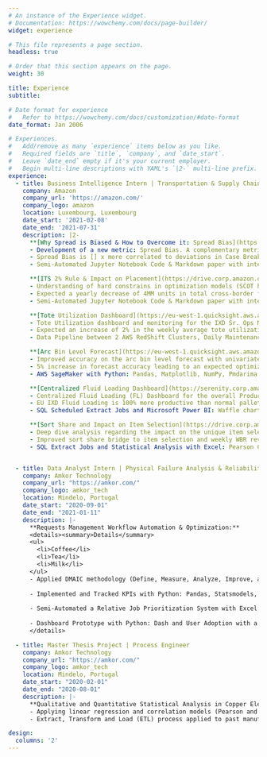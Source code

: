 ```yaml
---
# An instance of the Experience widget.
# Documentation: https://wowchemy.com/docs/page-builder/
widget: experience

# This file represents a page section.
headless: true

# Order that this section appears on the page.
weight: 30

title: Experience
subtitle:

# Date format for experience
#   Refer to https://wowchemy.com/docs/customization/#date-format
date_format: Jan 2006

# Experiences.
#   Add/remove as many `experience` items below as you like.
#   Required fields are `title`, `company`, and `date_start`.
#   Leave `date_end` empty if it's your current employer.
#   Begin multi-line descriptions with YAML's `|2-` multi-line prefix.
experience:
  - title: Business Intelligence Intern | Transportation & Supply Chain (EU IXD)
    company: Amazon
    company_url: 'https://amazon.com/'
    company_logo: amazon
    location: Luxembourg, Luxembourg
    date_start: '2021-02-08'
    date_end: '2021-07-31'
    description: |2-
      **[Why Spread is Biased & How to Overcome it: Spread Bias](https://drive.corp.amazon.com/documents/mznjoao@/Archive/Docs/Why%20Spread%20is%20Biased%20and%20How%20to%20Overcome%20It%20-%20Spread%20Bias.html)**
      - Development of a new metric: Spread Bias. A complementary metric to FC Spread (how many FCs on average an ASIN is sent to). Mathematically, it’s a weekly weighted average share of total volume cross-docked at each FC per ASIN. The more biased the volume is towards one particular FC, the more the spread bias will tend to 1. Reciprocally, the more evenly and the more FCs the volume is spread to, spread bias will tend towards 0;
      - Spread Bias is [] x more correlated to deviations in Case Break than in FC Spread. Less Spread Bias leads to a more uniform FC level placement which, in turn, increases unique inventory and reduces the risk of TRB (constraint in outbound capacity);
      - Semi-Automated Jupyter Notebook Code & Markdown paper with interactive .html python code preview and Plotly graphs, Placement Impact bridge with Pearson Correlation Analysis and SQL script for production use.

      **[ITS 2% Rule & Impact on Placement](https://drive.corp.amazon.com/documents/mznjoao@/Archive/Docs/IXD%202%20%25%20Rule%20and%20Impact%20on%20Placement.pdf)**
      - Understanding of hard constrains in optimization models (SCOT heuristic approach to reduce latency of the request easing the algorithm decision time by removing the possibility of case break) and impact on placement and financial outcomes (spread, item selection, period 1/ period 2 AR share and misplacement volume);
      - Expected a yearly decrease of 4MM units in total cross-border fulfillment (CBF) by reduction in misplaced volume, 3x more item selection leading to higher LIS, higher inventory turns and 2x less Spread Bias;
      - Semi-Automated Jupyter Notebook Code & Markdown paper with interactive .html python code preview and interactive Plotly graphs.    

      **[Tote Utilization Dashboard](https://eu-west-1.quicksight.aws.amazon.com/sn/dashboards/359cfee0-7325-4dcc-81d0-93e1f503171d)**
      - Tote Utilization dashboard and monitoring for the IXD Sr. Ops Managers & Area Managers. Aimed at knowledge sharing and improved users tote filling best practices in order to increase truck fill rate and tote optimization;
      - Expected an increase of 2% in the weekly average tote utilization by IXD, leading to a yearly reduction of [] MM totes, 1k trucks, 800 tonnes of CO<sub>2</sub> emissions and $ 1MM in overall savings;
      - Data Pipeline between 2 AWS RedShift Clusters, Daily Maintenance of 6 Tables with SQL ETL Manager and AWS QuickSight.       

      **[Arc Bin Level Forecast](https://eu-west-1.quicksight.aws.amazon.com/sn/dashboards/6b6d4996-87b8-4385-9782-63149627913f)**
      - Improved accuracy on the arc bin level forecast with univariate multi forecasting time series using Exponential Moving Average (EMA), Auto-ARIMA and FBProphet models. QuickSight analysis and Dashboard for the preceding weekly arc bin volume and share;
      - 5% increase in forecast accuracy leading to an expected optimization in bin level planning for bin fullness balance and IXD bin offsets;
      - AWS SageMaker with Python: Pandas, Matplotlib, NumPy, Pmdarima and FBProphet, AWS RedShift and AWS QuickSight.        

      **[Centralized Fluid Loading Dashboard](https://serenity.corp.amazon.com/reports/powerbi/Supply%20Chain/Inventory%20Placement/IXD%20Fluid%20Loading/Dashboard_Main)**
      - Centralized Fluid Loading (FL) Dashboard for the overall Productivity (fluid loading share, volume, fill rate and labor) Sustainability (saved number of trucks, CO2 emissions, plastic waste) and Savings (transportation, productivity gain, unloading cost) metrics;
      - EU IXD Fluid Loading is 100% more productive than normal pallet building and loading, loads 100% more items and reduces 50% of the trucks hence saving 13.5k tonnes of CO2 emissions;
      - SQL Scheduled Extract Jobs and Microsoft Power BI: Waffle chart, Sankey diagram & Radar chart.    

      **[Sort Share and Impact on Item Selection](https://drive.corp.amazon.com/documents/mznjoao@/Archive/Docs/IXD%20Sort%20Share%20and%20Impact%20on%20Placement.pdf)**
      - Deep dive analysis regarding the impact on the unique item selection based on the IXD sort share deviation to ideals. Financial outcome based on the country level Cross-Border Fulfillment (CBF) cost on different ITS algorithm decisions;
      - Improved sort share bridge to item selection and weekly WBR review in sort share deviation to ideals, right sortation and CBF due to wrong sortation;
      - SQL Extract Jobs and Statistical Analysis with Excel: Pearson Correlation Coefficient, P-Value and Linear Regression.


  - title: Data Analyst Intern | Physical Failure Analysis & Reliability Lab
    company: Amkor Technology
    company_url: "https://amkor.com/"
    company_logo: amkor_tech
    location: Mindelo, Portugal
    date_start: "2020-09-01"
    date_end: "2021-01-11"
    description: |-
      **Requests Management Workflow Automation & Optimization:**
      <details><summary>Details</summary>
      <ul>
        <li>Coffee</li>
        <li>Tea</li>
        <li>Milk</li>
      </ul>  
      - Applied DMAIC methodology (Define, Measure, Analyze, Improve, and Control) as a data-driven improvement cycle to clearly articulate the business problem, goal, potential resources, project scope, and high-level project timeline. Aimed at improving the Request Scheduling Efficiency by over 48% in a year;
  
      - Implemented and Tracked KPIs with Python: Pandas, Statsmodels, Seaborn and Plotly;
  
      - Semi-Automated a Relative Job Prioritization System with Excel: Power Query and VBA;
  
      - Dashboard Prototype with Python: Dash and User Adoption with a Macro-Enabled Workbook.
      </details>

  - title: Master Thesis Project | Process Engineer
    company: Amkor Technology
    company_url: "https://amkor.com/"
    company_logo: amkor_tech
    location: Mindelo, Portugal
    date_start: "2020-02-01"
    date_end: "2020-08-01"
    description: |-
      **Qualitative and Quantitative Statistical Analysis in Copper Electroplating Baths:**
      - Applying linear regression and correlation models (Pearson and Spearman) with R, Minitab and Excel, easing the decision-making process associated with the control of the main chemical components concentrations and total organic contaminations (TOC);
      - Extract, Transform and Load (ETL) process applied to past manufacturing datasets, implemented on the Business Intelligence and Analytics software platform Microsoft Power BI, retrieving valuable insights.

design:
  columns: '2'
---
```

